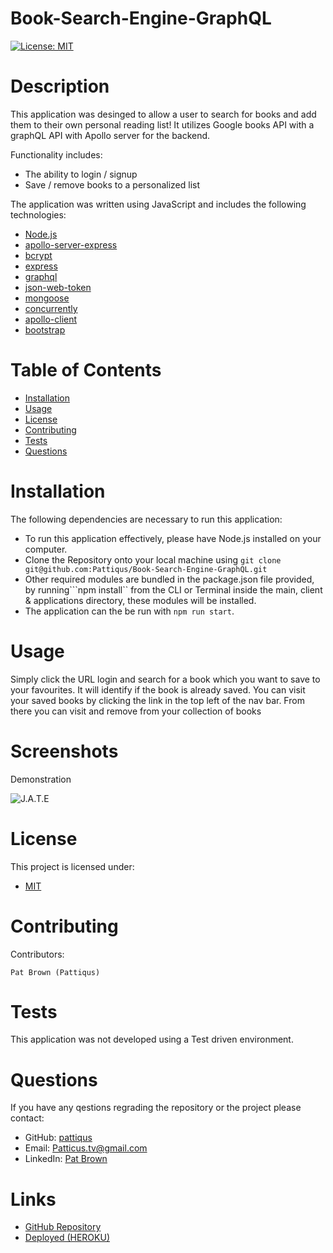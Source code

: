 # Book-Search-Engine-GraphQL
[![License: MIT](https://img.shields.io/badge/License-MIT-yellow.svg)](https://opensource.org/licenses/MIT)
# Description
This application was desinged to allow a user to search for books and add them to their own personal reading list!
It utilizes Google books API with a graphQL API with Apollo server for the backend.

Functionality includes: 
- The ability to login / signup
- Save / remove books to a personalized list

The application was written using JavaScript and includes the following technologies: 
- [Node.js](https://nodejs.org/en/) 
- [apollo-server-express](https://www.npmjs.com/package/apollo-server-express)
- [bcrypt](https://www.npmjs.com/package/bcrypt)
- [express](https://www.npmjs.com/package/express)
- [graphql](https://www.npmjs.com/package/graphql)
- [json-web-token](https://www.npmjs.com/package/jsonwebtoken)
- [mongoose](https://www.npmjs.com/package/mongoose)
- [concurrently](https://www.npmjs.com/package/concurrently)
- [apollo-client](https://www.npmjs.com/package/@apollo/client)
- [bootstrap](https://www.npmjs.com/package/bootstrap)
# Table of Contents
* [Installation](#installation)
* [Usage](#usage)
* [License](#license)
* [Contributing](#contributing)
* [Tests](#tests)
* [Questions](#tests)
# Installation
The following dependencies are necessary to run this application: 

- To run this application effectively, please have Node.js installed on your computer.
- Clone the Repository onto your local machine using ```git clone git@github.com:Pattiqus/Book-Search-Engine-GraphQL.git```
- Other required modules are bundled in the package.json file provided, by running```npm install`` from the CLI or Terminal inside the main, client & applications directory, these modules will be installed.
- The application can the be run with ```npm run start```.


# Usage
Simply click the URL login and search for a book which you want to save to your favourites. It will identify if the book is already saved. You can visit your saved books by clicking the link in the top left of the nav bar. From there you can visit and remove from your collection of books

# Screenshots
<p>Demonstration</p>

![J.A.T.E](./assets/screenshots/JATE-function.gif)



# License
This project is licensed under:
- [MIT](https://opensource.org/licenses/MIT)

# Contributing
Contributors: 
```
Pat Brown (Pattiqus)
```
# Tests
This application was not developed using a Test driven environment.
# Questions
If you have any qestions regrading the repository or the project please contact: 
<ul>
  <li>GitHub:  <a href=https://github.com/pattiqus>pattiqus</a></li> 
  <li>Email: <a href=mailto:Patticus.tv@gmail.com>Patticus.tv@gmail.com</a></li>
  <li>LinkedIn: <a href=https://www.linkedin.com/in/patrick-brown-52553410a>Pat Brown</a></li>
</ul>

# Links
- [GitHub Repository](https://github.com/Pattiqus/Book-Search-Engine-GraphQL)
- [Deployed (HEROKU)](https://young-coast-22254.herokuapp.com/)
